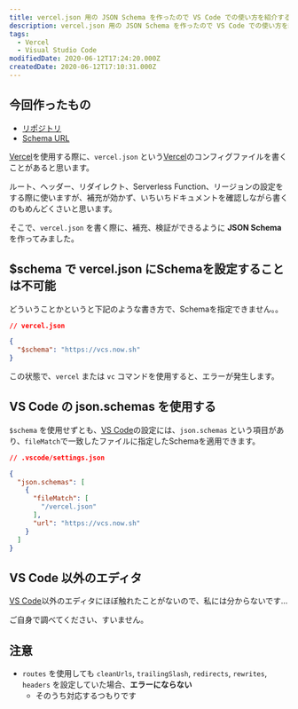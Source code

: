 ```yaml
---
title: vercel.json 用の JSON Schema を作ったので VS Code での使い方を紹介する。
description: vercel.json 用の JSON Schema を作ったので VS Code での使い方を紹介する。
tags:
  - Vercel
  - Visual Studio Code
modifiedDate: 2020-06-12T17:24:20.000Z
createdDate: 2020-06-12T17:10:31.000Z
---
```


## 今回作ったもの

- [リポジトリ](https://github.com/InkoHX/vercel-config-schema)
- [Schema URL](https://vcs.now.sh/)

[Vercel](/tags/vercel)を使用する際に、`vercel.json` という[Vercel](/tags/vercel)のコンフィグファイルを書くことがあると思います。

ルート、ヘッダー、リダイレクト、Serverless Function、リージョンの設定をする際に使いますが、補充が効かず、いちいちドキュメントを確認しながら書くのもめんどくさいと思います。

そこで、`vercel.json` を書く際に、補充、検証ができるように **JSON Schema** を作ってみました。

## $schema で vercel.json にSchemaを設定することは不可能

どういうことかというと下記のような書き方で、Schemaを指定できません。。

```json
// vercel.json

{
  "$schema": "https://vcs.now.sh"
}
```

この状態で、`vercel` または `vc` コマンドを使用すると、エラーが発生します。

## VS Code の json.schemas を使用する

`$schema` を使用せずとも、[VS Code](/tags/visual-studio-code)の設定には、`json.schemas` という項目があり、`fileMatch`で一致したファイルに指定したSchemaを適用できます。

```json
// .vscode/settings.json

{
  "json.schemas": [
    {
      "fileMatch": [
        "/vercel.json"
      ],
      "url": "https://vcs.now.sh"
    }
  ]
}
```

## VS Code 以外のエディタ

[VS Code](/tags/visual-studio-code)以外のエディタにほぼ触れたことがないので、私には分からないです...

ご自身で調べてください、すいません。

## 注意

- `routes` を使用しても `cleanUrls`, `trailingSlash`, `redirects`, `rewrites`, `headers` を設定していた場合、**エラーにならない**
  - そのうち対応するつもりです
